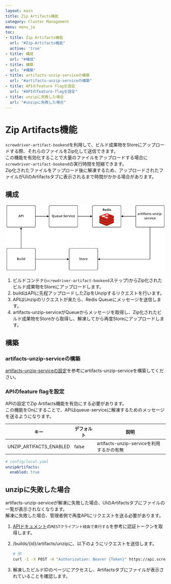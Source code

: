 ```yaml
---
layout: main
title: Zip Artifacts機能
category: Cluster Management
menu: menu_ja
toc:
- title: Zip Artifacts機能
  url: "#Zip-Artifacts機能"
  active: 'true'
- title: 構成
  url: "#構成"
- title: 構築
  url: "#構築"
- title: artifacts-unzip-serviceの構築
  url: "#artifacts-unzip-serviceの構築"
- title: APIのfeature flagを設定
  url: "#APIのfeature-flagを設定"
- title: unzipに失敗した場合
  url: "#unzipに失敗した場合"
---
```


# Zip Artifacts機能

`screwdriver-artifact-bookend`を利用して、ビルド成果物をStoreにアップロードする際、それらのファイルをZip化して送信できます。  
この機能を有効化することで大量のファイルをアップロードする場合に`screwdriver-artifact-bookend`の実行時間を短縮できます。  
Zip化されたファイルをアップロード後に解凍するため、アップロードされたファイルがUIのArtifactsタブに表示されるまで時間がかかる場合があります。  

## 構成

![zip artifacts architecture](../../../docs/cluster-management/assets/zip-artifacts-architecture.png)  

1. ビルドコンテナ(`screwdriver-artifact-bookend`ステップ)からZip化されたビルド成果物をStoreにアップロードします。
1. buildはAPIに先程アップロードしたZipをUnzipするリクエストを行います。
1. APIはUnzipのリクエストが来たら、Redis Queueにメッセージを送信します。
1. artifacts-unzip-serviceがQueueからメッセージを取得し、Zip化されたビルド成果物をStoreから取得し、解凍してから再度Storeにアップロードします。

## 構築

### artifacts-unzip-serviceの構築

[artifacts-unzip-serviceの設定](./configure-artifacts-unzip-service.md)を参考にartifacts-unzip-serviceを構築してください。

### APIのfeature flagを設定

APIの設定でZip Artifacts機能を有効にする必要があります。  
この機能をOnにすることで、APIはqueue-serviceに解凍するためのメッセージを送るようになります。  

キー | デフォルト | 説明
--- | --- | ---
UNZIP_ARTIFACTS_ENABLED | false | artifacts-unzip-serviceを利用するかの有無

```yaml
# config/local.yaml
unzipArtifacts:
  enabled: true
```

## unzipに失敗した場合

artifacts-unzip-serviceが解凍に失敗した場合、UIのArtifactsタブにファイルの一覧が表示されなくなります。  
解凍に失敗した場合、管理者側で再度APIにリクエストを送る必要があります。

1. [APIドキュメント](../user-guide/api.md)の`RESTクライアント経由で実行する`を参考に認証トークンを取得します。
1. /builds/{id}/artifacts/unzipに、以下のようにリクエストを送信します。

    ```bash
    # 例
    curl -I -X POST -H "Authorization: Bearer {Token}" https://api.screwdriver.cd/v4/builds/{ID}/artifacts/unzip
    ```

1. 解凍したビルドIDのページにアクセスし、Artifactsタブにファイルが表示されていることを確認します。
